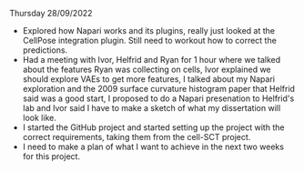 Thursday 28/09/2022
- Explored how Napari works and its plugins, really just looked at the CellPose integration plugin. Still need to workout how to correct the predictions.
- Had a meeting with Ivor, Helfrid and Ryan for 1 hour where we talked about the features Ryan was collecting on cells, Ivor explained we should explore VAEs to get more features, I talked about my Napari exploration and the 2009 surface curvature histogram paper that Helfrid said was a good start, I proposed to do a Napari presenation to Helfrid's lab and Ivor said I have to make a sketch of what my dissertation will look like.
- I started the GitHub project and started setting up the project with the correct requirements, taking them from the cell-SCT project.
- I need to make a plan of what I want to achieve in the next two weeks for this project.
